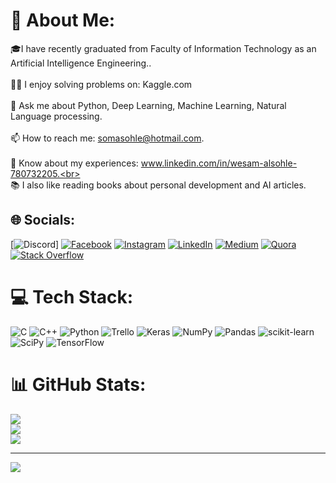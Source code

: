 # 💫 About Me:
🎓I  have recently graduated from Faculty of Information Technology as an Artificial Intelligence Engineering..<br><br>👨‍💻 I enjoy solving problems on: Kaggle.com<br><br>💬 Ask me about Python, Deep Learning, Machine Learning, Natural Language processing.<br><br>📫 How to reach me: somasohle@hotmail.com.<br><br>📄 Know about my experiences:  www.linkedin.com/in/wesam-alsohle-780732205.<br><br>📚 I also like reading books about personal development and AI articles.


## 🌐 Socials:
[![Discord](#5509)] [![Facebook](https://img.shields.io/badge/Facebook-%231877F2.svg?logo=Facebook&logoColor=white)](https://facebook.com/https://www.facebook.com/profile.php?id=100079852931301) [![Instagram](https://img.shields.io/badge/Instagram-%23E4405F.svg?logo=Instagram&logoColor=white)](https://instagram.com/https://www.instagram.com/wesam_alsohle/) [![LinkedIn](https://img.shields.io/badge/LinkedIn-%230077B5.svg?logo=linkedin&logoColor=white)](https://linkedin.com/in/www.linkedin.com/in/wesam-alsohle-780732205) [![Medium](https://img.shields.io/badge/Medium-12100E?logo=medium&logoColor=white)](https://medium.com/@https://medium.com/@wesamalsuhly) [![Quora](https://img.shields.io/badge/Quora-%23B92B27.svg?logo=Quora&logoColor=white)](https://quora.com/profile/https://www.quora.com/profile/Wesam-AlSuhly) [![Stack Overflow](https://img.shields.io/badge/-Stackoverflow-FE7A16?logo=stack-overflow&logoColor=white)](https://stackoverflow.com/users/9069153) 

# 💻 Tech Stack:
![C](https://img.shields.io/badge/c-%2300599C.svg?style=for-the-badge&logo=c&logoColor=white) ![C++](https://img.shields.io/badge/c++-%2300599C.svg?style=for-the-badge&logo=c%2B%2B&logoColor=white) ![Python](https://img.shields.io/badge/python-3670A0?style=for-the-badge&logo=python&logoColor=ffdd54) ![Trello](https://img.shields.io/badge/Trello-%23026AA7.svg?style=for-the-badge&logo=Trello&logoColor=white) ![Keras](https://img.shields.io/badge/Keras-%23D00000.svg?style=for-the-badge&logo=Keras&logoColor=white) ![NumPy](https://img.shields.io/badge/numpy-%23013243.svg?style=for-the-badge&logo=numpy&logoColor=white) ![Pandas](https://img.shields.io/badge/pandas-%23150458.svg?style=for-the-badge&logo=pandas&logoColor=white) ![scikit-learn](https://img.shields.io/badge/scikit--learn-%23F7931E.svg?style=for-the-badge&logo=scikit-learn&logoColor=white) ![SciPy](https://img.shields.io/badge/SciPy-%230C55A5.svg?style=for-the-badge&logo=scipy&logoColor=%white) ![TensorFlow](https://img.shields.io/badge/TensorFlow-%23FF6F00.svg?style=for-the-badge&logo=TensorFlow&logoColor=white)
# 📊 GitHub Stats:
![](https://github-readme-stats.vercel.app/api?username=wesam-alsohle&theme=blueberry&hide_border=false&include_all_commits=false&count_private=false)<br/>
![](https://github-readme-streak-stats.herokuapp.com/?user=wesam-alsohle&theme=blueberry&hide_border=false)<br/>
![](https://github-readme-stats.vercel.app/api/top-langs/?username=wesam-alsohle&theme=blueberry&hide_border=false&include_all_commits=false&count_private=false&layout=compact)

---
[![](https://visitcount.itsvg.in/api?id=wesam-alsohle&icon=4&color=0)](https://visitcount.itsvg.in)

